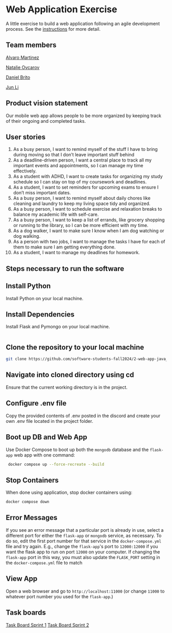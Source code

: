 # Web Application Exercise

A little exercise to build a web application following an agile development process. See the [instructions](instructions.md) for more detail.

## Team members
[Alvaro Martinez](https://github.com/AlvaroMartinezM)

[Natalie Ovcarov](https://github.com/nataliovcharov)

[Daniel Brito](https://github.com/danny031103 )

[Jun Li](https://github.com/jljune9li )

## Product vision statement

Our mobile web app allows people to be more organized by keeping track of their ongoing and completed tasks.

## User stories

1. As a busy person, I want to remind myself of the stuff I have to bring during moving so that I don’t leave important stuff behind
2. As a deadline-driven person, I want a central place to track all my important events and appointments, so I can manage my time effectively.
3. As a student with ADHD, I want to create tasks for organizing my study schedule so I can stay on top of my coursework and deadlines.
4. As a student,  I want to set reminders for upcoming exams to ensure I don’t miss important dates.
5. As a busy person, I want to remind myself about daily chores like cleaning and laundry to keep my living space tidy and organized.
6. As a busy person, I want to schedule exercise and relaxation breaks to balance my academic life with self-care.
7. As a busy person, I want to keep a list of errands, like grocery shopping or running to the library, so I can be more efficient with my time.
8. As a dog walker, I want to make sure I know when I am dog watching or dog walking.
9. As a person with two jobs, I want to manage the tasks I have for each of them to make sure I am getting everything done.
10. As a student, I want to manage my deadlines for homework.


## Steps necessary to run the software

## Install Python
Install Python on your local machine.

## Install Dependencies
Install Flask and Pymongo on your local machine.
```bash pip install Flask Pymongo
```

## Clone the repository to your local machine
```bash 
git clone https://github.com/software-students-fall2024/2-web-app-java_and_the_scripts.git
```

## Navigate into cloned directory using cd
Ensure that the current working directory is in the project.

## Configure .env file
Copy the provided contents of .env posted in the discord and create your own .env file located in the project folder.

## Boot up DB and Web App
Use Docker Compose to boot up both the `mongodb` database and the `flask-app` web app with one command:
```bash
 docker compose up --force-recreate --build
 ```

## Stop Containers
When done using application, stop docker containers using:
```bash 
docker compose down
```

## Error Messages
If you see an error message that a particular port is already in use, select a different port for either the `flask-app` or `mongodb` service, as necessary.  To do so, edit the first port number for that service in the `docker-compose.yml` file and try again. E.g., change the `flask-app`'s port to `12000:12000` if you want the flask app to run on port `12000` on your computer.  If changing the `flask-app` port in this way, you must also update the `FLASK_PORT` setting in the `docker-compose.yml` file to match

## View App
Open a web browser and go to `http://localhost:11000` (or change `11000` to whatever port number you used for the `flask-app`.)


## Task boards

[Task Board Sprint 1](https://github.com/orgs/software-students-fall2024/projects/25)
[Task Board Sprint 2](https://github.com/orgs/software-students-fall2024/projects/88/views/1)


